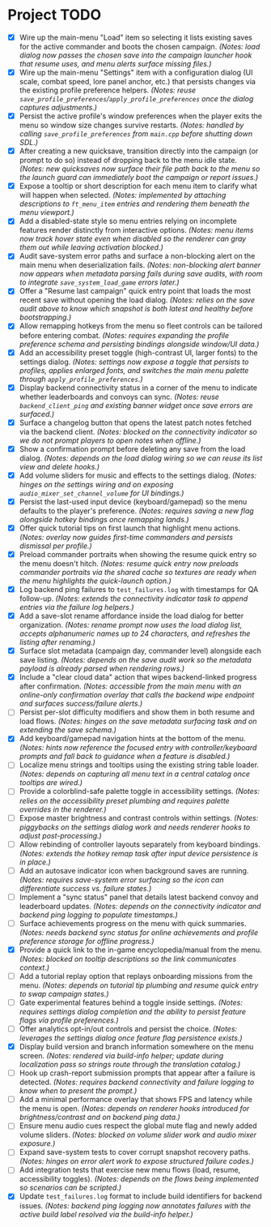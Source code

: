 # Project TODO

- [x] Wire up the main-menu "Load" item so selecting it lists existing saves for the active commander and boots the chosen campaign. *(Notes: load dialog now passes the chosen save into the campaign launcher hook that resume uses, and menu alerts surface missing files.)*
- [x] Wire up the main-menu "Settings" item with a configuration dialog (UI scale, combat speed, lore panel anchor, etc.) that persists changes via the existing profile preference helpers. *(Notes: reuse `save_profile_preferences`/`apply_profile_preferences` once the dialog captures adjustments.)*
- [x] Persist the active profile's window preferences when the player exits the menu so window size changes survive restarts. *(Notes: handled by calling `save_profile_preferences` from `main.cpp` before shutting down SDL.)*
- [x] After creating a new quicksave, transition directly into the campaign (or prompt to do so) instead of dropping back to the menu idle state. *(Notes: new quicksaves now surface their file path back to the menu so the launch guard can immediately boot the campaign or report issues.)*
- [x] Expose a tooltip or short description for each menu item to clarify what will happen when selected. *(Notes: implemented by attaching descriptions to `ft_menu_item` entries and rendering them beneath the menu viewport.)*
- [x] Add a disabled-state style so menu entries relying on incomplete features render distinctly from interactive options. *(Notes: menu items now track hover state even when disabled so the renderer can gray them out while leaving activation blocked.)*
- [x] Audit save-system error paths and surface a non-blocking alert on the main menu when deserialization fails. *(Notes: non-blocking alert banner now appears when metadata parsing fails during save audits, with room to integrate `save_system_load_game` errors later.)*
- [x] Offer a "Resume last campaign" quick entry point that loads the most recent save without opening the load dialog. *(Notes: relies on the save audit above to know which snapshot is both latest and healthy before bootstrapping.)*
- [x] Allow remapping hotkeys from the menu so fleet controls can be tailored before entering combat. *(Notes: requires expanding the profile preference schema and persisting bindings alongside window/UI data.)*
- [x] Add an accessibility preset toggle (high-contrast UI, larger fonts) to the settings dialog. *(Notes: settings now expose a toggle that persists to profiles, applies enlarged fonts, and switches the main menu palette through `apply_profile_preferences`.)*
- [x] Display backend connectivity status in a corner of the menu to indicate whether leaderboards and convoys can sync. *(Notes: reuse `backend_client_ping` and existing banner widget once save errors are surfaced.)*
- [x] Surface a changelog button that opens the latest patch notes fetched via the backend client. *(Notes: blocked on the connectivity indicator so we do not prompt players to open notes when offline.)*
- [x] Show a confirmation prompt before deleting any save from the load dialog. *(Notes: depends on the load dialog wiring so we can reuse its list view and delete hooks.)*
- [x] Add volume sliders for music and effects to the settings dialog. *(Notes: hinges on the settings wiring and on exposing `audio_mixer_set_channel_volume` for UI bindings.)*
- [x] Persist the last-used input device (keyboard/gamepad) so the menu defaults to the player's preference. *(Notes: requires saving a new flag alongside hotkey bindings once remapping lands.)*
- [x] Offer quick tutorial tips on first launch that highlight menu actions. *(Notes: overlay now guides first-time commanders and persists dismissal per profile.)*
- [x] Preload commander portraits when showing the resume quick entry so the menu doesn't hitch. *(Notes: resume quick entry now preloads commander portraits via the shared cache so textures are ready when the menu highlights the quick-launch option.)*
- [x] Log backend ping failures to `test_failures.log` with timestamps for QA follow-up. *(Notes: extends the connectivity indicator task to append entries via the failure log helpers.)*
- [x] Add a save-slot rename affordance inside the load dialog for better organization. *(Notes: rename prompt now uses the load dialog list, accepts alphanumeric names up to 24 characters, and refreshes the listing after renaming.)*
- [x] Surface slot metadata (campaign day, commander level) alongside each save listing. *(Notes: depends on the save audit work so the metadata payload is already parsed when rendering rows.)*
- [x] Include a "clear cloud data" action that wipes backend-linked progress after confirmation. *(Notes: accessible from the main menu with an online-only confirmation overlay that calls the backend wipe endpoint and surfaces success/failure alerts.)*
- [ ] Persist per-slot difficulty modifiers and show them in both resume and load flows. *(Notes: hinges on the save metadata surfacing task and on extending the save schema.)*
- [x] Add keyboard/gamepad navigation hints at the bottom of the menu. *(Notes: hints now reference the focused entry with controller/keyboard prompts and fall back to guidance when a feature is disabled.)*
- [ ] Localize menu strings and tooltips using the existing string table loader. *(Notes: depends on capturing all menu text in a central catalog once tooltips are wired.)*
- [ ] Provide a colorblind-safe palette toggle in accessibility settings. *(Notes: relies on the accessibility preset plumbing and requires palette overrides in the renderer.)*
- [ ] Expose master brightness and contrast controls within settings. *(Notes: piggybacks on the settings dialog work and needs renderer hooks to adjust post-processing.)*
- [ ] Allow rebinding of controller layouts separately from keyboard bindings. *(Notes: extends the hotkey remap task after input device persistence is in place.)*
- [ ] Add an autosave indicator icon when background saves are running. *(Notes: requires save-system error surfacing so the icon can differentiate success vs. failure states.)*
- [ ] Implement a "sync status" panel that details latest backend convoy and leaderboard updates. *(Notes: depends on the connectivity indicator and backend ping logging to populate timestamps.)*
- [ ] Surface achievements progress on the menu with quick summaries. *(Notes: needs backend sync status for online achievements and profile preference storage for offline progress.)*
- [x] Provide a quick link to the in-game encyclopedia/manual from the menu. *(Notes: blocked on tooltip descriptions so the link communicates context.)*
- [ ] Add a tutorial replay option that replays onboarding missions from the menu. *(Notes: depends on tutorial tip plumbing and resume quick entry to swap campaign states.)*
- [ ] Gate experimental features behind a toggle inside settings. *(Notes: requires settings dialog completion and the ability to persist feature flags via profile preferences.)*
- [ ] Offer analytics opt-in/out controls and persist the choice. *(Notes: leverages the settings dialog once feature flag persistence exists.)*
- [x] Display build version and branch information somewhere on the menu screen. *(Notes: rendered via build-info helper; update during localization pass so strings route through the translation catalog.)*
- [ ] Hook up crash-report submission prompts that appear after a failure is detected. *(Notes: requires backend connectivity and failure logging to know when to present the prompt.)*
- [ ] Add a minimal performance overlay that shows FPS and latency while the menu is open. *(Notes: depends on renderer hooks introduced for brightness/contrast and on backend ping data.)*
- [ ] Ensure menu audio cues respect the global mute flag and newly added volume sliders. *(Notes: blocked on volume slider work and audio mixer exposure.)*
- [ ] Expand save-system tests to cover corrupt snapshot recovery paths. *(Notes: hinges on error alert work to expose structured failure codes.)*
- [ ] Add integration tests that exercise new menu flows (load, resume, accessibility toggles). *(Notes: depends on the flows being implemented so scenarios can be scripted.)*
- [x] Update `test_failures.log` format to include build identifiers for backend issues. *(Notes: backend ping logging now annotates failures with the active build label resolved via the build-info helper.)*
